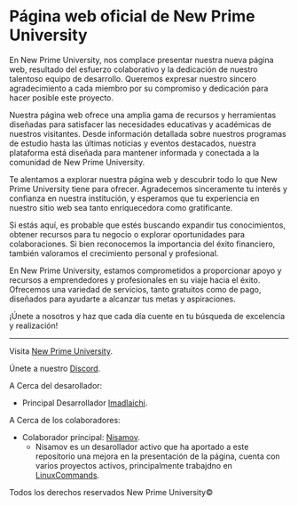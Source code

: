 <!--
  _  _              ___     _             _   _      _                _ _        
 | \| |_____ __ __ | _ \_ _(_)_ __  ___  | | | |_ _ (_)_ _____ _ _ __(_) |_ _  _ 
 | .` / -_) V  V / |  _/ '_| | '  \/ -_) | |_| | ' \| \ V / -_) '_(_-< |  _| || |
 |_|\_\___|\_/\_/  |_| |_| |_|_|_|_\___|  \___/|_||_|_|\_/\___|_| /__/_|\__|\_, |
                                                                            |__/
-->

# Página web oficial de New Prime University

En New Prime University, nos complace presentar nuestra nueva página web, resultado del esfuerzo colaborativo y la dedicación de nuestro talentoso equipo de desarrollo. Queremos expresar nuestro sincero agradecimiento a cada miembro por su compromiso y dedicación para hacer posible este proyecto.

Nuestra página web ofrece una amplia gama de recursos y herramientas diseñadas para satisfacer las necesidades educativas y académicas de nuestros visitantes. Desde información detallada sobre nuestros programas de estudio hasta las últimas noticias y eventos destacados, nuestra plataforma está diseñada para mantener informada y conectada a la comunidad de New Prime University.

Te alentamos a explorar nuestra página web y descubrir todo lo que New Prime University tiene para ofrecer. Agradecemos sinceramente tu interés y confianza en nuestra institución, y esperamos que tu experiencia en nuestro sitio web sea tanto enriquecedora como gratificante.

Si estás aquí, es probable que estés buscando expandir tus conocimientos, obtener recursos para tu negocio o explorar oportunidades para colaboraciones. Si bien reconocemos la importancia del éxito financiero, también valoramos el crecimiento personal y profesional.

En New Prime University, estamos comprometidos a proporcionar apoyo y recursos a emprendedores y profesionales en su viaje hacia el éxito. Ofrecemos una variedad de servicios, tanto gratuitos como de pago, diseñados para ayudarte a alcanzar tus metas y aspiraciones.

¡Únete a nosotros y haz que cada día cuente en tu búsqueda de excelencia y realización!

---

Visita [New Prime University](https://www.newprimeuniversity.com).

Únete a nuestro [Discord](discord.gg/94zgp6VYt8).

A Cerca del desarollador:
- Principal Desarrollador [Imadlaichi](https://github.com/imadlaichi).
<!--Añade tu descripcion-->
A Cerca de los colaboradores:
- Colaborador principal: [Nisamov](https://github.com/Nisamov).
  - Nisamov es un desarollador activo que ha aportado a este repositorio una mejora en la presentación de la página, cuenta con varios proyectos activos, principalmente trabajdno en [LinuxCommands](https://github.com/Theritex/LinuxCommands/).

Todos los derechos reservados New Prime University©
